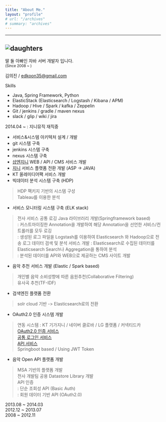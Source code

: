 ```yaml
---
title: "About Me."
layout: "profile"
# url: "/archives"
# summary: "archives"
---
```

---
![daughters](/about.jpg)
---
딸 둘 아빠인 자바 서버 개발자 입니다.   
<small>(Since 2008 ~ )</small>

김의진 / edkoon35@gmail.com   

Skills
- Java, Spring Framework, Python
- ElasticStack (Elasticsearch / Logstash / Kibana / APM)
- Hadoop / Hive / Spark / kafka / Zeppelin
- Git / jenkins / gradle / maven nexus
- slack / glip / wiki / jira

2014.04 ~ : 지니뮤직 재직중
 - 서비스&시스템 아키텍처 설계 / 개발   
 - git 시스템 구축
 - jenkins 시스템 구축
 - nexus 시스템 구축
 - [샵엔지니](http://shop.genie.co.kr) WEB / API / CMS 서비스 개발
 - [지니](http://www.genie.co.kr) 서비스 플랫폼 전환 개발 (ASP -> JAVA)
 - KT 올레미디어팩 서비스 개발
 - 빅데이터 분석 시스템 구축 (HDP)
  > HDP 팩키지 기반의 시스템 구성   
  > Tableau를 이용한 분석
 - 서비스 모니터링 시스템 구축 (ELK stack)
  > 전사 서비스 공통 로깅 Java 라이브러리 개발(Springframework based)   
    : 커스트마이징한 Annotation을 개발하여 해당 Annotation을 선언한 서비스/컨트롤러를 모두 로깅   
    : 생성된 로그 파일을 Logstash를 이용하여 Elasticsearch 와 Hadoop으로 전송
  > 로그 데이터 검색 및 분석 서비스 개발
    : Elasticsearch로 수집된 데이터를 Elasticsearch Search나 Aggregation을 통하여 분석   
    : 분석된 데이터를 API와 WEB으로 제공하는 CMS 사이트 개발   
 - 음악 추천 서비스 개발 (Elastic / Spark based)
  > 개인별 음악 소비성향에 따른 음원추천(Collaborative Filtering)   
  > 유사곡 추천(TF-IDF)
 - 검색엔진 플랫폼 전환
  > solr cloud 기반 -> Elasticsearch로의 전환
 - OAuth2.0 인증 시스템 개발
  > 연동 시스템 : KT 기가지니 / 네이버 클로바 / LG 플랫폼 / 커넥티드카   
  > [OAuth2.0 인증 서비스](https://auth.genie.co.kr/oauth/authorize)   
  > [공통 로그인 서비스](https://accounts.genie.co.kr)   
  > [API 서비스](https://apis.genie.co.kr)   
  > Springboot based / Using JWT Token
 - 음악 Open API 플랫폼 개발
  > MSA 기반의 플랫폼 개발   
  > 전사 개발팀 공용 Datastore Library 개발   
  > API 인증   
   : 단순 조회성 API (Basic Auth)   
   : 회원 데이터 기반 API (OAuth2.0)
   
2013.08 ~ 2014.03   
2012.12 ~ 2013.07   
2008 ~ 2012.11   